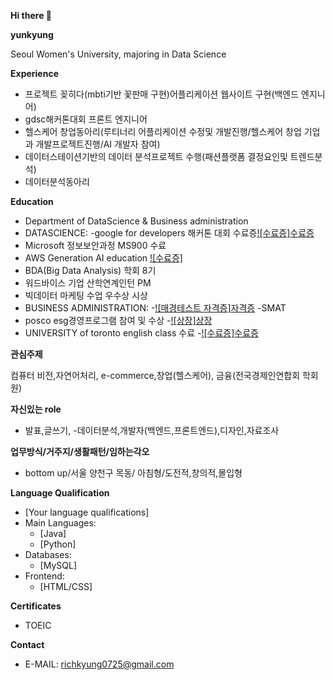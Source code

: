 **Hi there 👋**

**yunkyung**

Seoul Women's University, majoring in Data Science

**Experience**

- 프로젝트 꽂히다(mbti기반 꽃판매 구현)어플리케이션 웹사이트 구현(백엔드 엔지니어)
- gdsc해커톤대회 프론트 엔지니어
- 헬스케어 창업동아리(루티너리 어플리케이션 수정및 개발진행/헬스케어 창업 기업과 개발프로젝트진행/AI 개발자 참여)
- 데이터스테이션기반의 데이터 분석프로젝트 수행(패션플랫폼 결정요인및 트렌드분석)
- 데이터분석동아리

**Education**

- Department of DataScience & Business administration
- DATASCIENCE: -google for developers 해커톤 대회 수료증[![수료증]수료증](https://www.notion.so/e62fe44b6e4e4ce2b61cfe368dcb40f5?pvs=21)
- Microsoft 정보보안과정 MS900 수료
- AWS Generation AI education [![수료증]](https://drive.google.com/drive/u/0/home)
- BDA(Big Data Analysis) 학회 8기
- 워드바이스 기업 산학연계인턴 PM
- 빅데이터 마케팅 수업 우수상 시상
- BUSINESS ADMINISTRATION: -[![매경테스트 자격증]자격증](https://www.notion.so/01c6232bbeac448bad57d4fa3335b99a?pvs=21) -SMAT
- posco esg경영프로그램 참여 및 수상 -[![상장]상장](https://drive.google.com/drive/u/0/home)
- UNIVERSITY of toronto english class 수료 -[![수료증]수료증](https://drive.google.com/drive/u/0/home)

**관심주제**

컴퓨터 비전,자연어처리, e-commerce,창업(헬스케어), 금융(전국경제인연합회 학회원)

**자신있는 role**

- 발표,글쓰기, -데이터분석,개발자(백엔드,프론트엔드),디자인,자료조사

**업무방식/거주지/생활패턴/임하는각오**

- bottom up/서울 양천구 목동/ 아침형/도전적,창의적,몰입형

**Language Qualification**

- [Your language qualifications]
- Main Languages:
    - [Java]
    - [Python]
- Databases:
    - [MySQL]
- Frontend:
    - [HTML/CSS]

**Certificates**

- TOEIC

**Contact**

- E-MAIL: [richkyung0725@gmail.com](mailto:richkyung0725@gmail.com)
